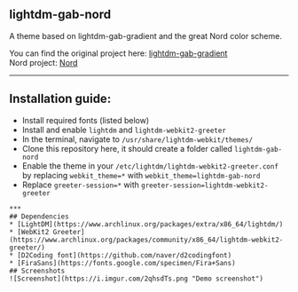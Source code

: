 ## lightdm-gab-nord
A theme based on lightdm-gab-gradient and the great Nord color scheme.

You can find the original project here: [lightdm-gab-gradient](https://github.com/GabrielTenma/lightdm-gab-gradient)  
Nord project: [Nord](https://github.com/arcticicestudio/nord)
***
## Installation guide:

* Install required fonts (listed below)
* Install and enable `lightdm` and `lightdm-webkit2-greeter`
* In the terminal, navigate to `/usr/share/lightdm-webkit/themes/`
* Clone this repository here, it should create a folder called `lightdm-gab-nord`
* Enable the theme in your `/etc/lightdm/lightdm-webkit2-greeter.conf` by replacing `webkit_theme=*` with `webkit_theme=lightdm-gab-nord`
* Replace `greeter-session=*` with `greeter-session=lightdm-webkit2-greeter`
```
***
## Dependencies
* [LightDM](https://www.archlinux.org/packages/extra/x86_64/lightdm/)
* [WebKit2 Greeter](https://www.archlinux.org/packages/community/x86_64/lightdm-webkit2-greeter/)
* [D2Coding font](https://github.com/naver/d2codingfont)
* [FiraSans](https://fonts.google.com/specimen/Fira+Sans)
## Screenshots
![Screenshot](https://i.imgur.com/2qhsdTs.png "Demo screenshot")

